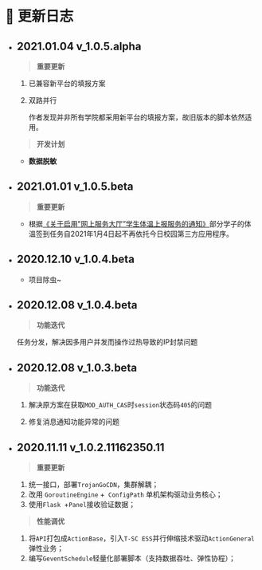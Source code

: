 # :loudspeaker: 更新日志

- ## 2021.01.04 v_1.0.5.alpha

  > **重要更新**

  1. 已兼容新平台的填报方案

  2. 双路并行

     作者发现并非所有学院都采用新平台的填报方案，故旧版本的脚本依然适用。

  > **开发计划**

  - **数据脱敏**

- ## 2021.01.01 v_1.0.5.beta

  > **重要更新**

  - 根据[《关于启用"网上服务大厅”学生体温上报服务的通知》](https://kdocs.cn/l/sl02ofSPeh7r?f=111
    )部分学子的体温签到任务自2021年1月4日起不再依托今日校园第三方应用程序。

- ## 2020.12.10 v_1.0.4.beta

  - 项目除虫~

- ## **2020.12.08 v_1.0.4.beta**

  > **功能迭代**

  任务分发，解决因多用户并发而操作过热导致的IP封禁问题

- ## 2020.12.08 v_1.0.3.beta

  > **功能迭代**

  1. 解决原方案在获取`MOD_AUTH_CAS`时`session`状态码`405`的问题

  2. 修复消息通知功能异常的问题

- ## 2020.11.11 v_1.0.2.11162350.11

  > **重要更新**

  1. 统一接口，部署`TrojanGoCDN`，集群解耦；
  2. 改用 `GoroutineEngine` +` ConfigPath` 单机架构驱动业务核心；
  3. 使用`Flask `+`Panel`接收验证数据；

  > **性能调优**

  1. 将`API`打包成`ActionBase`，引入`T-SC ESS`并行伸缩技术驱动`ActionGeneral`弹性业务；
  2. 编写`GeventSchedule`轻量化部署脚本（支持数据吞吐、弹性协程）；

